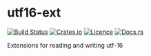 # utf16-ext

[![Build Status](https://travis-ci.org/LFalch/utf16-ext.svg?branch=master)](https://travis-ci.org/LFalch/utf16-ext)
[![Crates.io](https://img.shields.io/crates/v/utf16-ext.svg?style=flat-square)](https://crates.io/crates/utf16-ext)
[![Licence](https://img.shields.io/github/license/LFalch/utf16-ext.svg?style=flat-square)](https://github.com/LFalch/utf16-ext/blob/master/LICENCE)
[![Docs.rs](https://docs.rs/utf16-ext/badge.svg)](https://docs.rs/utf16-ext)

Extensions for reading and writing utf-16
